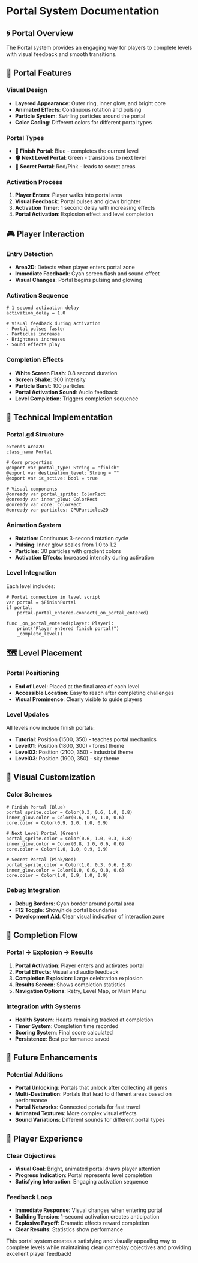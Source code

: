 # Portal System Documentation

## 🌀 Portal Overview

The Portal system provides an engaging way for players to complete levels with visual feedback and smooth transitions.

## 🎯 Portal Features

### **Visual Design**
- **Layered Appearance**: Outer ring, inner glow, and bright core
- **Animated Effects**: Continuous rotation and pulsing
- **Particle System**: Swirling particles around the portal
- **Color Coding**: Different colors for different portal types

### **Portal Types**
- **🔵 Finish Portal**: Blue - completes the current level
- **🟢 Next Level Portal**: Green - transitions to next level
- **🔴 Secret Portal**: Red/Pink - leads to secret areas

### **Activation Process**
1. **Player Enters**: Player walks into portal area
2. **Visual Feedback**: Portal pulses and glows brighter
3. **Activation Timer**: 1 second delay with increasing effects
4. **Portal Activation**: Explosion effect and level completion

## 🎮 Player Interaction

### **Entry Detection**
- **Area2D**: Detects when player enters portal zone
- **Immediate Feedback**: Cyan screen flash and sound effect
- **Visual Changes**: Portal begins pulsing and glowing

### **Activation Sequence**
```gdscript
# 1 second activation delay
activation_delay = 1.0

# Visual feedback during activation
- Portal pulses faster
- Particles increase
- Brightness increases
- Sound effects play
```

### **Completion Effects**
- **White Screen Flash**: 0.8 second duration
- **Screen Shake**: 300 intensity
- **Particle Burst**: 100 particles
- **Portal Activation Sound**: Audio feedback
- **Level Completion**: Triggers completion sequence

## 🔧 Technical Implementation

### **Portal.gd Structure**
```gdscript
extends Area2D
class_name Portal

# Core properties
@export var portal_type: String = "finish"
@export var destination_level: String = ""
@export var is_active: bool = true

# Visual components
@onready var portal_sprite: ColorRect
@onready var inner_glow: ColorRect
@onready var core: ColorRect
@onready var particles: CPUParticles2D
```

### **Animation System**
- **Rotation**: Continuous 3-second rotation cycle
- **Pulsing**: Inner glow scales from 1.0 to 1.2
- **Particles**: 30 particles with gradient colors
- **Activation Effects**: Increased intensity during activation

### **Level Integration**
Each level includes:
```gdscript
# Portal connection in level script
var portal = $FinishPortal
if portal:
    portal.portal_entered.connect(_on_portal_entered)

func _on_portal_entered(player: Player):
    print("Player entered finish portal!")
    _complete_level()
```

## 🗺️ Level Placement

### **Portal Positioning**
- **End of Level**: Placed at the final area of each level
- **Accessible Location**: Easy to reach after completing challenges
- **Visual Prominence**: Clearly visible to guide players

### **Level Updates**
All levels now include finish portals:
- **Tutorial**: Position (1500, 350) - teaches portal mechanics
- **Level01**: Position (1800, 300) - forest theme
- **Level02**: Position (2100, 350) - industrial theme  
- **Level03**: Position (1900, 350) - sky theme

## 🎨 Visual Customization

### **Color Schemes**
```gdscript
# Finish Portal (Blue)
portal_sprite.color = Color(0.3, 0.6, 1.0, 0.8)
inner_glow.color = Color(0.6, 0.9, 1.0, 0.6)
core.color = Color(0.9, 1.0, 1.0, 0.9)

# Next Level Portal (Green)
portal_sprite.color = Color(0.6, 1.0, 0.3, 0.8)
inner_glow.color = Color(0.8, 1.0, 0.6, 0.6)
core.color = Color(1.0, 1.0, 0.9, 0.9)

# Secret Portal (Pink/Red)
portal_sprite.color = Color(1.0, 0.3, 0.6, 0.8)
inner_glow.color = Color(1.0, 0.6, 0.8, 0.6)
core.color = Color(1.0, 0.9, 1.0, 0.9)
```

### **Debug Integration**
- **Debug Borders**: Cyan border around portal area
- **F12 Toggle**: Show/hide portal boundaries
- **Development Aid**: Clear visual indication of interaction zone

## 🔄 Completion Flow

### **Portal → Explosion → Results**
1. **Portal Activation**: Player enters and activates portal
2. **Portal Effects**: Visual and audio feedback
3. **Completion Explosion**: Large celebration explosion
4. **Results Screen**: Shows completion statistics
5. **Navigation Options**: Retry, Level Map, or Main Menu

### **Integration with Systems**
- **Health System**: Hearts remaining tracked at completion
- **Timer System**: Completion time recorded
- **Scoring System**: Final score calculated
- **Persistence**: Best performance saved

## 🚀 Future Enhancements

### **Potential Additions**
- **Portal Unlocking**: Portals that unlock after collecting all gems
- **Multi-Destination**: Portals that lead to different areas based on performance
- **Portal Networks**: Connected portals for fast travel
- **Animated Textures**: More complex visual effects
- **Sound Variations**: Different sounds for different portal types

## 🎯 Player Experience

### **Clear Objectives**
- **Visual Goal**: Bright, animated portal draws player attention
- **Progress Indication**: Portal represents level completion
- **Satisfying Interaction**: Engaging activation sequence

### **Feedback Loop**
- **Immediate Response**: Visual changes when entering portal
- **Building Tension**: 1-second activation creates anticipation
- **Explosive Payoff**: Dramatic effects reward completion
- **Clear Results**: Statistics show performance

This portal system creates a satisfying and visually appealing way to complete levels while maintaining clear gameplay objectives and providing excellent player feedback!
